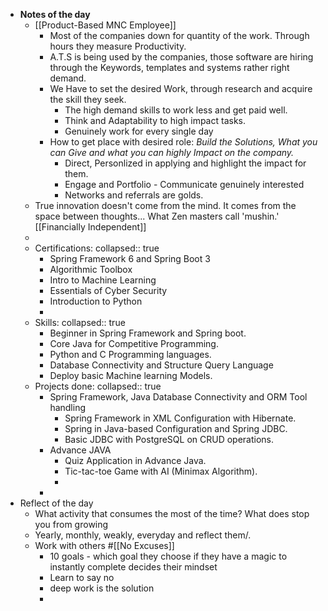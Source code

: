 - **Notes of the day**
	- [[Product-Based MNC Employee]]
		- Most of the companies down for quantity of the work. Through hours they measure Productivity.
		- A.T.S is being used by the companies, those software are hiring through the Keywords, templates and systems rather right demand.
		- We Have to set the desired Work, through research and acquire the skill they seek.
			- The high demand skills to work less and get paid well.
			- Think and Adaptability to high impact tasks.
			- Genuinely work for every single day
		- How to get place with desired role: *Build the Solutions, What you can Give and what you can highly Impact on the company.*
			- Direct, Personlized in applying and highlight the impact for them.
			- Engage and Portfolio - Communicate genuinely interested
			- Networks and referrals are golds.
	- True innovation doesn't come from the mind. It comes from the space between thoughts... What Zen masters call 'mushin.' [[Financially Independent]]
	-
	- Certifications:
	  collapsed:: true
		- Spring Framework 6 and Spring Boot 3
		- Algorithmic Toolbox
		- Intro to Machine Learning
		- Essentials of Cyber Security
		- Introduction to Python
		-
	- Skills:
	  collapsed:: true
		- Beginner in Spring Framework and Spring boot.
		- Core Java for Competitive Programming.
		- Python and C Programming languages.
		- Database Connectivity and Structure Query Language
		- Deploy basic Machine learning Models.
	- Projects done:
	  collapsed:: true
		- Spring  Framework, Java Database Connectivity and ORM Tool handling
			- Spring Framework in XML Configuration with Hibernate.
			- Spring in Java-based Configuration and Spring JDBC.
			- Basic JDBC with PostgreSQL on CRUD operations.
		- Advance JAVA
			- Quiz Application in Advance Java.
			- Tic-tac-toe Game with AI (Minimax Algorithm).
			-
		-
- Reflect of the day
	- What activity that consumes the most of the time? What does stop you from growing
	- Yearly, monthly, weakly, everyday and reflect them/.
	- Work with others #[[No Excuses]]
		- 10 goals - which goal they choose if they have a magic to instantly complete decides their mindset
		- Learn to say no
		- deep work is the solution
		-